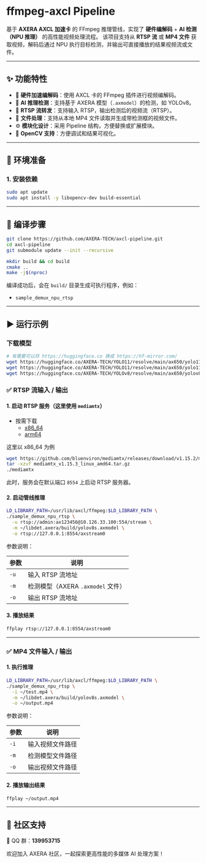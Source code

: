 # ffmpeg-axcl Pipeline

基于 **AXERA AXCL 加速卡** 的 FFmpeg 推理管线，实现了 **硬件编解码** + **AI 检测（NPU 推理）** 的高性能视频处理流程。
该项目支持从 **RTSP 流** 或 **MP4 文件** 获取视频，解码后通过 NPU 执行目标检测，并输出可直接播放的结果视频流或文件。

---

## ✨ 功能特性

* 🚀 **硬件加速编解码**：使用 AXCL 卡的 FFmpeg 插件进行视频编解码。
* 🧠 **AI 推理检测**：支持基于 AXERA 模型（`.axmodel`）的检测，如 YOLOv8。
* 📡 **RTSP 流转发**：支持输入 RTSP，输出检测后的视频流（RTSP）。
* 📼 **文件处理**：支持从本地 MP4 文件读取并生成带检测框的视频文件。
* ⚙️ **模块化设计**：采用 Pipeline 结构，方便替换或扩展模块。
* 🧩 **OpenCV 支持**：方便调试和结果可视化。

---

## 🧰 环境准备

### 1. 安装依赖

```bash
sudo apt update
sudo apt install -y libopencv-dev build-essential
```
---

## 🧱 编译步骤

```bash
git clone https://github.com/AXERA-TECH/axcl-pipeline.git
cd axcl-pipeline
git submodule update --init --recursive

mkdir build && cd build
cmake ..
make -j$(nproc)
```

编译成功后，会在 `build/` 目录生成可执行程序，例如：

* `sample_demux_npu_rtsp`

---

## ▶️ 运行示例

### 下载模型
```bash
# 有需要可以将 https://huggingface.co 换成 https://hf-mirror.com/
wget https://huggingface.co/AXERA-TECH/YOLO11/resolve/main/ax650/yolo11s.axmodel
wget https://huggingface.co/AXERA-TECH/YOLO11/resolve/main/ax650/yolo11x.axmodel
wget https://huggingface.co/AXERA-TECH/YOLOv8/resolve/main/ax650/yolov8s.axmodel
```

### ✅ RTSP 流输入 / 输出

#### 1. 启动 RTSP 服务（这里使用 `mediamtx`）
- 按需下载
  - [x86_64](https://github.com/bluenviron/mediamtx/releases/download/v1.15.2/mediamtx_v1.15.3_linux_amd64.tar.gz)
  - [arm64](https://github.com/bluenviron/mediamtx/releases/download/v1.15.3/mediamtx_v1.15.3_linux_arm64.tar.gz)

这里以 x86_64 为例
```bash
wget https://github.com/bluenviron/mediamtx/releases/download/v1.15.2/mediamtx_v1.15.3_linux_amd64.tar.gz
tar -xzvf mediamtx_v1.15.3_linux_amd64.tar.gz
./mediamtx
```
此时，服务会在默认端口 `8554` 上启动 RTSP 服务器。

#### 2. 启动管线推理

```bash
LD_LIBRARY_PATH=/usr/lib/axcl/ffmpeg:$LD_LIBRARY_PATH \
./sample_demux_npu_rtsp \
  -u rtsp://admin:ax123456@10.126.33.100:554/stream \
  -m ~/libdet.axera/build/yolov8s.axmodel \
  -o rtsp://127.0.0.1:8554/axstream0
```

参数说明：

| 参数   | 说明                        |
| ---- | ------------------------- |
| `-u` | 输入 RTSP 流地址               |
| `-m` | 检测模型（AXERA `.axmodel` 文件） |
| `-o` | 输出 RTSP 流地址               |

#### 3. 播放结果

```bash
ffplay rtsp://127.0.0.1:8554/axstream0
```

---

### ✅ MP4 文件输入 / 输出

#### 1. 执行推理

```bash
LD_LIBRARY_PATH=/usr/lib/axcl/ffmpeg:$LD_LIBRARY_PATH \
./sample_demux_npu_rtsp \
  -i ~/test.mp4 \
  -m ~/libdet.axera/build/yolov8s.axmodel \
  -o ~/output.mp4
```

参数说明：

| 参数   | 说明       |
| ---- | -------- |
| `-i` | 输入视频文件路径 |
| `-m` | 检测模型文件路径 |
| `-o` | 输出视频文件路径 |

#### 2. 播放输出结果

```bash
ffplay ~/output.mp4
```

---

## 🤝 社区支持

💬 QQ 群：**139953715**

欢迎加入 AXERA 社区，一起探索更高性能的多媒体 AI 处理方案！
